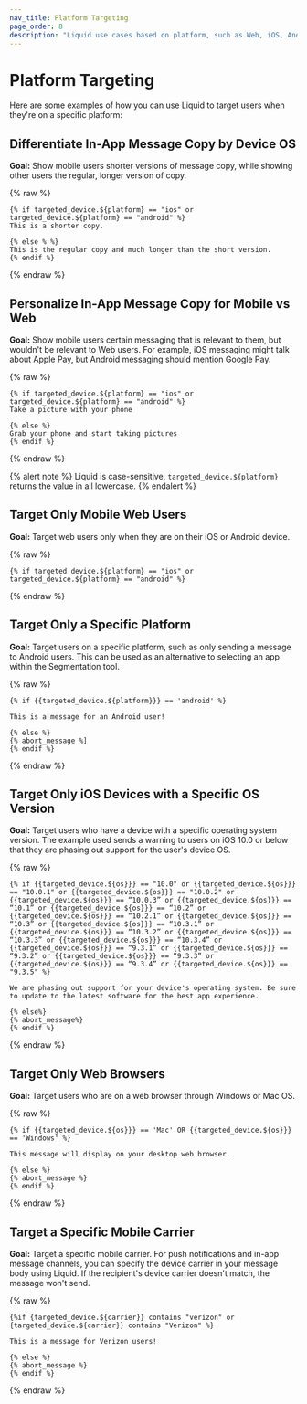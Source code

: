 ```yaml
---
nav_title: Platform Targeting
page_order: 8
description: "Liquid use cases based on platform, such as Web, iOS, Android, or device version."
---
```


# Platform Targeting

Here are some examples of how you can use Liquid to target users when they're on a specific platform:

## Differentiate In-App Message Copy by Device OS

**Goal:** Show mobile users shorter versions of message copy, while showing other users the regular, longer version of copy.

{% raw %}

```liquid
{% if targeted_device.${platform} == "ios" or targeted_device.${platform} == "android" %}
This is a shorter copy.

{% else % %}
This is the regular copy and much longer than the short version. 
{% endif %}
```

{% endraw %}

## Personalize In-App Message Copy for Mobile vs Web

**Goal:** Show mobile users certain messaging that is relevant to them, but wouldn't be relevant to Web users. For example, iOS messaging might talk about Apple Pay, but Android messaging should mention Google Pay.

{% raw %}

```liquid
{% if targeted_device.${platform} == "ios" or targeted_device.${platform} == "android" %}
Take a picture with your phone

{% else %}
Grab your phone and start taking pictures
{% endif %}
```

{% endraw %}

{% alert note %} Liquid is case-sensitive, `targeted_device.${platform}` returns the value in all lowercase. {% endalert %}

## Target Only Mobile Web Users

**Goal:** Target web users only when they are on their iOS or Android device.

{% raw %}

```liquid
{% if targeted_device.${platform} == "ios" or targeted_device.${platform} == "android" %}
```

{% endraw %}

## Target Only a Specific Platform

**Goal:** Target users on a specific platform, such as only sending a message to Android users. This can be used as an alternative to selecting an app within the Segmentation tool.

{% raw %}

```liquid
{% if {{targeted_device.${platform}}} == 'android' %} 

This is a message for an Android user! 

{% else %}  
{% abort_message %] 
{% endif %}
```

{% endraw %}

## Target Only iOS Devices with a Specific OS Version

**Goal:** Target users who have a device with a specific operating system version. The example used sends a warning to users on iOS 10.0 or below that they are phasing out support for the user's device OS.

{% raw %}

```liquid
{% if {{targeted_device.${os}}} == "10.0" or {{targeted_device.${os}}} == "10.0.1" or {{targeted_device.${os}}} == "10.0.2" or {{targeted_device.${os}}} == “10.0.3” or {{targeted_device.${os}}} == “10.1” or {{targeted_device.${os}}} == “10.2” or {{targeted_device.${os}}} == “10.2.1” or {{targeted_device.${os}}} == “10.3” or {{targeted_device.${os}}} == “10.3.1” or {{targeted_device.${os}}} == “10.3.2” or {{targeted_device.${os}}} == “10.3.3” or {{targeted_device.${os}}} == “10.3.4” or {{targeted_device.${os}}} == “9.3.1” or {{targeted_device.${os}}} == “9.3.2” or {{targeted_device.${os}}} == “9.3.3” or {{targeted_device.${os}}} == “9.3.4” or {{targeted_device.${os}}} == "9.3.5" %}

We are phasing out support for your device's operating system. Be sure to update to the latest software for the best app experience.

{% else%}
{% abort_message%}
{% endif %}
```

{% endraw %}

## Target Only Web Browsers

**Goal:** Target users who are on a web browser through Windows or Mac OS.

{% raw %}

```liquid
{% if {{targeted_device.${os}}} == 'Mac' OR {{targeted_device.${os}}} == 'Windows' %}

This message will display on your desktop web browser.

{% else %}
{% abort_message %}
{% endif %}
```

{% endraw %}

## Target a Specific Mobile Carrier

**Goal:** Target a specific mobile carrier. For push notifications and in-app message channels, you can specify the device carrier in your message body using Liquid. If the recipient's device carrier doesn't match, the message won't send.

{% raw %}

```liquid
{%if {targeted_device.${carrier}} contains "verizon" or {targeted_device.${carrier}} contains "Verizon" %}

This is a message for Verizon users!

{% else %}
{% abort_message %}
{% endif %}
```

{% endraw %}
